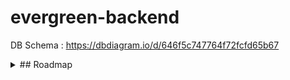 # evergreen-backend
DB Schema : https://dbdiagram.io/d/646f5c747764f72fcfd65b67

<details>
  <summary> ## Roadmap </summary>
  
- Folder Structure &#9989;

- Add Express, Sequelize connection &#9989;

- Customer & Customer Details Table models and associations. &#9989;

- Apply transactions & routes for Customers

- Swagger documentation added.

</details>
